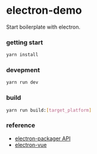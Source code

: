 # electron-demo
Start boilerplate with electron.

### getting start
```bash
yarn install 
```

### devepment
```bash
yarn run dev 
```

### build
```bash
yarn run build:[target_platform]
```

### reference

- [electron-packager API](https://github.com/electron-userland/electron-packager/blob/master/docs/api.md)
- [electron-vue](https://github.com/SimulatedGREG/electron-vue)

